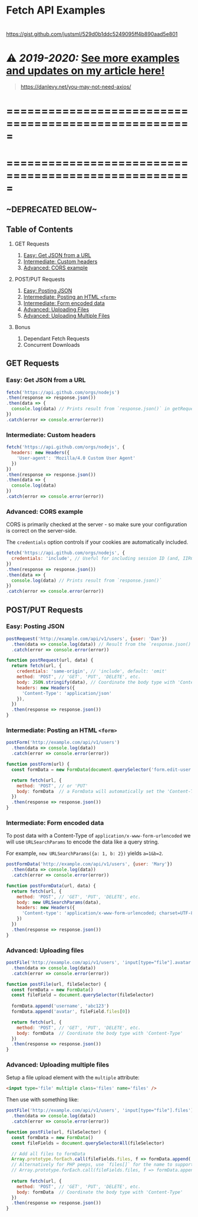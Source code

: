 

# Fetch API Examples

##
#
https://gist.github.com/justsml/529d0b1ddc5249095ff4b890aad5e801
#
##


# ⚠️ _2019-2020:_ [See more examples and updates on my article here!](https://danlevy.net/you-may-not-need-axios/)

> https://danlevy.net/you-may-not-need-axios/

=====================================================
=====================================================

=====================================================
=====================================================

## ~DEPRECATED BELOW~
## Table of Contents

1. GET Requests
    1. [Easy: Get JSON from a URL](#easy-get-json-from-a-url)
    1. [Intermediate: Custom headers](#intermediate-custom-headers)
    1. [Advanced: CORS example](#advanced-cors-example)
1. POST/PUT Requests
    1. [Easy: Posting JSON](#easy-posting-json)
    1. [Intermediate: Posting an HTML `<form>`](#intermediate-posting-an-html-form)
    1. [Intermediate: Form encoded data](#intermediate-form-encoded-data)
    1. [Advanced: Uploading Files](#advanced-uploading-files)
    1. [Advanced: Uploading Multiple Files](#advanced-uploading-multiple-files)

1. Bonus
    1. Dependant Fetch Requests
    1. Concurrent Downloads

## GET Requests

### Easy: Get JSON from a URL

```js
fetch('https://api.github.com/orgs/nodejs')
.then(response => response.json())
.then(data => {
  console.log(data) // Prints result from `response.json()` in getRequest
})
.catch(error => console.error(error))
```

### Intermediate: Custom headers

```js
fetch('https://api.github.com/orgs/nodejs', {
  headers: new Headers({
    'User-agent': 'Mozilla/4.0 Custom User Agent'
  })
})
.then(response => response.json())
.then(data => {
  console.log(data)
})
.catch(error => console.error(error))
```

### Advanced: CORS example

CORS is primarily checked at the server - so make sure your configuration is correct on the server-side.

The `credentials` option controls if your cookies are automatically included.

```js
fetch('https://api.github.com/orgs/nodejs', {
  credentials: 'include', // Useful for including session ID (and, IIRC, authorization headers)
})
.then(response => response.json())
.then(data => {
  console.log(data) // Prints result from `response.json()`
})
.catch(error => console.error(error))
```

## POST/PUT Requests

### Easy: Posting JSON

```js
postRequest('http://example.com/api/v1/users', {user: 'Dan'})
  .then(data => console.log(data)) // Result from the `response.json()` call
  .catch(error => console.error(error))

function postRequest(url, data) {
  return fetch(url, {
    credentials: 'same-origin', // 'include', default: 'omit'
    method: 'POST', // 'GET', 'PUT', 'DELETE', etc.
    body: JSON.stringify(data), // Coordinate the body type with 'Content-Type'
    headers: new Headers({
      'Content-Type': 'application/json'
    }),
  })
  .then(response => response.json())
}
```


### Intermediate: Posting an HTML `<form>`

```js
postForm('http://example.com/api/v1/users')
  .then(data => console.log(data))
  .catch(error => console.error(error))

function postForm(url) {
  const formData = new FormData(document.querySelector('form.edit-user'))

  return fetch(url, {
    method: 'POST', // or 'PUT'
    body: formData  // a FormData will automatically set the 'Content-Type'
  })
  .then(response => response.json())
}
```


### Intermediate: Form encoded data

To post data with a Content-Type of `application/x-www-form-urlencoded` we will use `URLSearchParams` to encode the data like a query string.

For example, `new URLSearchParams({a: 1, b: 2})` yields `a=1&b=2`.

```js
postFormData('http://example.com/api/v1/users', {user: 'Mary'})
  .then(data => console.log(data))
  .catch(error => console.error(error))

function postFormData(url, data) {
  return fetch(url, {
    method: 'POST', // 'GET', 'PUT', 'DELETE', etc.
    body: new URLSearchParams(data),
    headers: new Headers({
      'Content-type': 'application/x-www-form-urlencoded; charset=UTF-8'
    })
  })
  .then(response => response.json())
}
```

### Advanced: Uploading files


```js
postFile('http://example.com/api/v1/users', 'input[type="file"].avatar')
  .then(data => console.log(data))
  .catch(error => console.error(error))

function postFile(url, fileSelector) {
  const formData = new FormData()
  const fileField = document.querySelector(fileSelector)
  
  formData.append('username', 'abc123')
  formData.append('avatar', fileField.files[0])

  return fetch(url, {
    method: 'POST', // 'GET', 'PUT', 'DELETE', etc.
    body: formData  // Coordinate the body type with 'Content-Type'
  })
  .then(response => response.json())
}
```


### Advanced: Uploading multiple files

Setup a file upload element with the `multiple` attribute:

```html
<input type='file' multiple class='files' name='files' />
```

Then use with something like:

```js
postFile('http://example.com/api/v1/users', 'input[type="file"].files')
  .then(data => console.log(data))
  .catch(error => console.error(error))

function postFile(url, fileSelector) {
  const formData = new FormData()
  const fileFields = document.querySelectorAll(fileSelector)

  // Add all files to formData
  Array.prototype.forEach.call(fileFields.files, f => formData.append('files', f))
  // Alternatively for PHP peeps, use `files[]` for the name to support arrays
  // Array.prototype.forEach.call(fileFields.files, f => formData.append('files[]', f))
  
  return fetch(url, {
    method: 'POST', // 'GET', 'PUT', 'DELETE', etc.
    body: formData  // Coordinate the body type with 'Content-Type'
  })
  .then(response => response.json())
}
```
